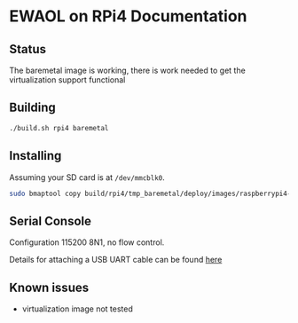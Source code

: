 # EWAOL on RPi4 Documentation

## Status

The baremetal image is working, there is work needed to get the virtualization support functional

## Building

```bash
./build.sh rpi4 baremetal
```

## Installing

Assuming your SD card is at ```/dev/mmcblk0```.

```bash
sudo bmaptool copy build/rpi4/tmp_baremetal/deploy/images/raspberrypi4-64/ewaol-baremetal-image-raspberrypi4-64.wic.bz2 /dev/mmcblk0

```

## Serial Console

Configuration 115200 8N1, no flow control.

Details for attaching a USB UART cable can be found [here](https://www.jeffgeerling.com/blog/2021/attaching-raspberry-pis-serial-console-uart-debugging)

## Known issues

- virtualization image not tested